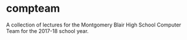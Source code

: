# compteam
A collection of lectures for the Montgomery Blair High School Computer Team for the 2017-18 school year.
